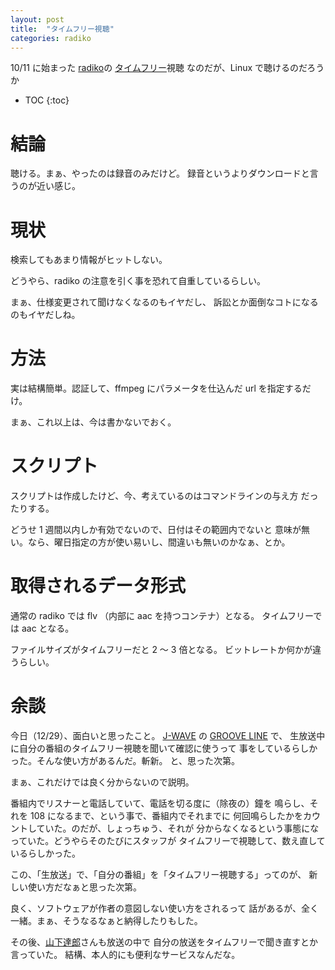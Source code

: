 ```yaml
---
layout: post
title:  "タイムフリー視聴"
categories: radiko
---
```


10/11 に始まった
[radiko](http://radiko.jp/)の
[タイムフリー](http://radiko.jp/rg/timefree/)視聴
なのだが、Linux で聴けるのだろうか

* TOC
{:toc}

# 結論
聴ける。まぁ、やったのは録音のみだけど。
録音というよりダウンロードと言うのが近い感じ。

# 現状
検索してもあまり情報がヒットしない。

どうやら、radiko の注意を引く事を恐れて自重しているらしい。

まぁ、仕様変更されて聞けなくなるのもイヤだし、
訴訟とか面倒なコトになるのもイヤだしね。


# 方法
実は結構簡単。認証して、ffmpeg にパラメータを仕込んだ url を指定するだけ。

まぁ、これ以上は、今は書かないでおく。

# スクリプト
スクリプトは作成したけど、今、考えているのはコマンドラインの与え方
だったりする。

どうせ 1 週間以内しか有効でないので、日付はその範囲内でないと
意味が無い。なら、曜日指定の方が使い易いし、間違いも無いのかなぁ、とか。


# 取得されるデータ形式
通常の radiko では flv （内部に aac を持つコンテナ）となる。
タイムフリーでは aac となる。

ファイルサイズがタイムフリーだと 2 ～ 3 倍となる。
ビットレートか何かが違うらしい。


# 余談
今日（12/29）、面白いと思ったこと。
[J-WAVE](http://www.j-wave.co.jp/) の
[GROOVE LINE](http://www.j-wave.co.jp/original/grooveline/) で、
生放送中に自分の番組のタイムフリー視聴を聞いて確認に使うって
事をしているらしかった。そんな使い方があるんだ。斬新。
と、思った次第。

まぁ、これだけでは良く分からないので説明。

番組内でリスナーと電話していて、電話を切る度に（除夜の）鐘を
鳴らし、それを 108 になるまで、という事で、番組内でそれまでに
何回鳴らしたかをカウントしていた。のだが、しょっちゅう、それが
分からなくなるという事態になっていた。どうやらそのたびにスタッフが
タイムフリーで視聴して、数え直しているらしかった。

この、「生放送」で、「自分の番組」を「タイムフリー視聴する」ってのが、
新しい使い方だなぁと思った次第。

良く、ソフトウェアが作者の意図しない使い方をされるって
話があるが、全く一緒。まぁ、そうなるなぁと納得したりもした。


その後、[山下達郎](http://www.tatsuro.co.jp/)さんも放送の中で
自分の放送をタイムフリーで聞き直すとか言っていた。
結構、本人的にも便利なサービスなんだな。
